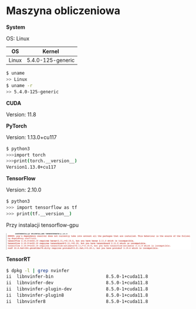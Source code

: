# Maszyna obliczeniowa

**System**

OS: Linux

| OS | Kernel |
| --- | --- |
| Linux | 5.4.0-125-generic |

```bash
$ uname
>> Linux
$ uname -r
>> 5.4.0-125-generic
```

**CUDA**

Version: 11.8

**PyTorch**

Version: 1.13.0+cu117

```bash
$ python3
>>>import torch
>>>print(torch.__version__)
Version1.13.0+cu117
```

**TensorFlow**

Version: 2.10.0

```bash
$ python3
>>> import tensorflow as tf
>>> print(tf.__version__)
```

Przy instalacji tensorflow-gpu

![Untitled](Maszyna%20obliczeniowa%200162d6c9958142499ce6a2a888ff6157/Untitled.png)

**TensorRT**

```bash
$ dpkg -l | grep nvinfer
ii  libnvinfer-bin                    8.5.0-1+cuda11.8                  amd64        TensorRT binaries
ii  libnvinfer-dev                    8.5.0-1+cuda11.8                  amd64        TensorRT development libraries and headers
ii  libnvinfer-plugin-dev             8.5.0-1+cuda11.8                  amd64        TensorRT plugin libraries and headers
ii  libnvinfer-plugin8                8.5.0-1+cuda11.8                  amd64        TensorRT plugin library
ii  libnvinfer8                       8.5.0-1+cuda11.8                  amd64        TensorRT runtime libraries
```